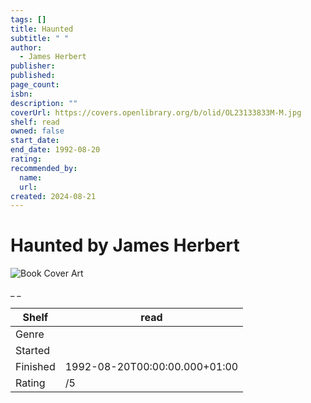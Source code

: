 ```yaml
---
tags: []
title: Haunted
subtitle: " "
author:
  - James Herbert
publisher:
published:
page_count:
isbn:
description: ""
coverUrl: https://covers.openlibrary.org/b/olid/OL23133833M-M.jpg
shelf: read
owned: false
start_date:
end_date: 1992-08-20
rating:
recommended_by:
  name:
  url:
created: 2024-08-21
---
```


# Haunted by James Herbert

![Book Cover Art](https://covers.openlibrary.org/b/olid/OL23133833M-M.jpg)

_ _

| Shelf | read |
| --- | --- |
| Genre |  |
| Started |  |
| Finished | 1992-08-20T00:00:00.000+01:00 |
| Rating | /5 |
